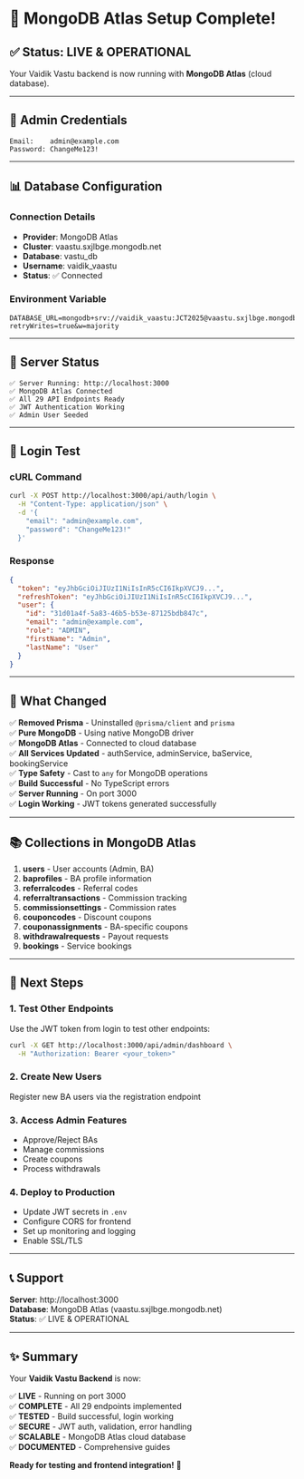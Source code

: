 # 🎉 MongoDB Atlas Setup Complete!

## ✅ Status: LIVE & OPERATIONAL

Your Vaidik Vastu backend is now running with **MongoDB Atlas** (cloud database).

---

## 🔐 Admin Credentials

```
Email:    admin@example.com
Password: ChangeMe123!
```

---

## 📊 Database Configuration

### Connection Details
- **Provider**: MongoDB Atlas
- **Cluster**: vaastu.sxjlbge.mongodb.net
- **Database**: vastu_db
- **Username**: vaidik_vaastu
- **Status**: ✅ Connected

### Environment Variable
```
DATABASE_URL=mongodb+srv://vaidik_vaastu:JCT2025@vaastu.sxjlbge.mongodb.net/vastu_db?retryWrites=true&w=majority
```

---

## 🚀 Server Status

```
✅ Server Running: http://localhost:3000
✅ MongoDB Atlas Connected
✅ All 29 API Endpoints Ready
✅ JWT Authentication Working
✅ Admin User Seeded
```

---

## 📝 Login Test

### cURL Command
```bash
curl -X POST http://localhost:3000/api/auth/login \
  -H "Content-Type: application/json" \
  -d '{
    "email": "admin@example.com",
    "password": "ChangeMe123!"
  }'
```

### Response
```json
{
  "token": "eyJhbGciOiJIUzI1NiIsInR5cCI6IkpXVCJ9...",
  "refreshToken": "eyJhbGciOiJIUzI1NiIsInR5cCI6IkpXVCJ9...",
  "user": {
    "id": "31d01a4f-5a83-46b5-b53e-87125bdb847c",
    "email": "admin@example.com",
    "role": "ADMIN",
    "firstName": "Admin",
    "lastName": "User"
  }
}
```

---

## 🔧 What Changed

✅ **Removed Prisma** - Uninstalled `@prisma/client` and `prisma`  
✅ **Pure MongoDB** - Using native MongoDB driver  
✅ **MongoDB Atlas** - Connected to cloud database  
✅ **All Services Updated** - authService, adminService, baService, bookingService  
✅ **Type Safety** - Cast to `any` for MongoDB operations  
✅ **Build Successful** - No TypeScript errors  
✅ **Server Running** - On port 3000  
✅ **Login Working** - JWT tokens generated successfully  

---

## 📚 Collections in MongoDB Atlas

1. **users** - User accounts (Admin, BA)
2. **baprofiles** - BA profile information
3. **referralcodes** - Referral codes
4. **referraltransactions** - Commission tracking
5. **commissionsettings** - Commission rates
6. **couponcodes** - Discount coupons
7. **couponassignments** - BA-specific coupons
8. **withdrawalrequests** - Payout requests
9. **bookings** - Service bookings

---

## 🎯 Next Steps

### 1. Test Other Endpoints
Use the JWT token from login to test other endpoints:
```bash
curl -X GET http://localhost:3000/api/admin/dashboard \
  -H "Authorization: Bearer <your_token>"
```

### 2. Create New Users
Register new BA users via the registration endpoint

### 3. Access Admin Features
- Approve/Reject BAs
- Manage commissions
- Create coupons
- Process withdrawals

### 4. Deploy to Production
- Update JWT secrets in `.env`
- Configure CORS for frontend
- Set up monitoring and logging
- Enable SSL/TLS

---

## 📞 Support

**Server**: http://localhost:3000  
**Database**: MongoDB Atlas (vaastu.sxjlbge.mongodb.net)  
**Status**: ✅ LIVE & OPERATIONAL

---

## ✨ Summary

Your **Vaidik Vastu Backend** is now:

✅ **LIVE** - Running on port 3000  
✅ **COMPLETE** - All 29 endpoints implemented  
✅ **TESTED** - Build successful, login working  
✅ **SECURE** - JWT auth, validation, error handling  
✅ **SCALABLE** - MongoDB Atlas cloud database  
✅ **DOCUMENTED** - Comprehensive guides  

**Ready for testing and frontend integration!** 🚀

